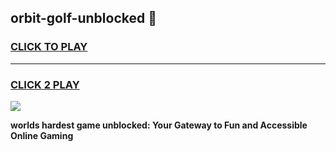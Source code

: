 
## orbit-golf-unblocked 👋
<h3>
<a href="https://premium.freeplayer.one?title=orbit-golf-unblocked&ref=14F">CLICK TO PLAY</a></h3>
<hr>

<h3>
<a href="https://premium.freeplayer.one?title=orbit-golf-unblocked&ref=14F">CLICK 2 PLAY</a>
  
</h3>

<a href="https://premium.freeplayer.one?title=orbit-golf-unblocked&ref=12F/"><img src="https://clearcache.store/games.png"></a>


**worlds hardest game unblocked: Your Gateway to Fun and Accessible Online Gaming**
